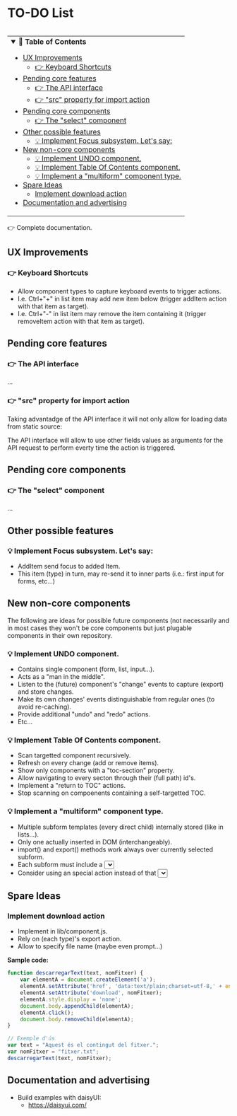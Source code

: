 
TO-DO List
==========

<!-- Table of Contents {{{ -->

<table align="right"><tr><td>
<details open>
<summary>
<strong>📖 Table of Contents</strong>
</summary>

<!-- vim-markdown-toc GitLab -->

* [UX Improvements](#ux-improvements)
    * [👉 Keyboard Shortcuts](#-keyboard-shortcuts)
* [Pending core features](#pending-core-features)
    * [👉 The API interface](#-the-api-interface)
    * [👉 "src" property for import action](#-src-property-for-import-action)
* [Pending core components](#pending-core-components)
    * [👉 The "select" component](#-the-select-component)
* [Other possible features](#other-possible-features)
    * [💡 Implement Focus subsystem. Let's say:](#-implement-focus-subsystem-lets-say)
* [New non-core components](#new-non-core-components)
    * [💡 Implement UNDO component.](#-implement-undo-component)
    * [💡 Implement Table Of Contents component.](#-implement-table-of-contents-component)
    * [💡 Implement a "multiform" component type.](#-implement-a-multiform-component-type)
* [Spare Ideas](#spare-ideas)
    * [Implement download action](#implement-download-action)
* [Documentation and advertising](#documentation-and-advertising)

<!-- vim-markdown-toc -->

</details>
</td></tr></table>

<!-- }}} -->


  👉 Complete documentation.

UX Improvements
---------------

### 👉 Keyboard Shortcuts
  - Allow component types to capture keyboard events to trigger actions.
  - I.e. Ctrl+"+" in list item may add new item below (trigger addItem action
    with that item as target).
  - I.e. Ctrl+"-" in list item may remove the item containing it (trigger
    removeItem action with that item as target).


Pending core features
---------------------

### 👉 The API interface

...


### 👉 "src" property for import action

Taking advantadge of the API interface it will not only allow for loading data
from static source:

The API interface will allow to use other fields values as arguments for the
API request to perform everty time the action is triggered.


Pending core components
-----------------------

### 👉 The "select" component

...


Other possible features
-----------------------

### 💡 Implement Focus subsystem. Let's say:
  - AddItem send focus to added Item.
  - This item (type) in turn, may re-send it to inner parts (i.e.: first
    input for forms, etc...)


New non-core components
-----------------------

The following are ideas for possible future components (not necessarily and in
most cases they won't be core components but just plugable components in their
own repository.

### 💡 Implement UNDO component.
  - Contains single component (form, list, input...).
  - Acts as a "man in the middle".
  - Listen to the (future) component's "change" events to capture (export)
    and store changes.
  - Make its own changes' events distinguishable from regular ones (to avoid
    re-caching).
  - Provide additional "undo" and "redo" actions.
  - Etc...

### 💡 Implement Table Of Contents component.
  - Scan targetted component recursively.
  - Refresh on every change (add or remove items).
  - Show only components with a "toc-section" property.
  - Allow navigating to every secton through their (full path) id's.
  - Implement a "return to TOC" actions.
  - Stop scanning on compoenents containing a self-targetted TOC.

### 💡 Implement a "multiform" component type.
  - Multiple subform templates (every direct child) internally stored (like
    in lists...).
  - Only one actually inserted in DOM (interchangeably).
  - import() and export() methods work always over currently selected subform.
  - Each subform must include a <select> (or any other input smart type) tag
    whose name should match some "selector" field in the options object
    passed to mulitform component (data-smark property) and whose value
    should decide wich template is actually used (making imports and exports
    consistent thanks to this field).
  - Consider using an special action instead of that <select> tag so that it
    can freely placed inside or outside multiform component subtemplates (in
    this case, the "selector" field sholuld be maintained "maically" by
    compoenent's internals).



Spare Ideas
-----------

### Implement download action

  * Implement in lib/component.js.
  * Rely on (each type)'s export action.
  * Allow to specify file name (maybe even prompt...)


**Sample code:**

```javascript
function descarregarText(text, nomFitxer) {
    var elementA = document.createElement('a');
    elementA.setAttribute('href', 'data:text/plain;charset=utf-8,' + encodeURIComponent(text));
    elementA.setAttribute('download', nomFitxer);
    elementA.style.display = 'none';
    document.body.appendChild(elementA);
    elementA.click();
    document.body.removeChild(elementA);
}

// Exemple d'ús
var text = "Aquest és el contingut del fitxer.";
var nomFitxer = "fitxer.txt";
descarregarText(text, nomFitxer);
```

Documentation and advertising
-----------------------------

  * Build examples with daisyUI:
    - https://daisyui.com/

